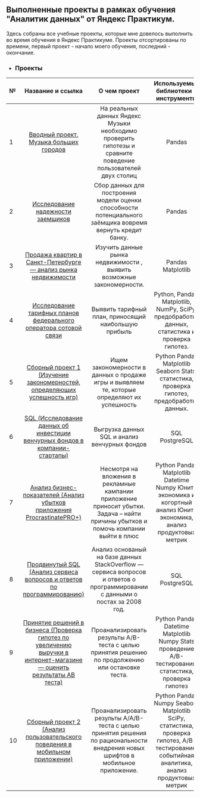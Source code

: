## Выполненные проекты в рамках обучения "Аналитик данных" от Яндекс Практикум.

Здесь собраны все учебные проекты, которые мне довелось выполнить во время обучения в Яндекс Практикуме. Проекты отсортированы по времени, первый проект - начало моего обучения, последний - окончание.

- ### Проекты

| №	| Название и ссылка |	О чем проект | Используемые библиотеки и инструменты | Статус
|:---|:---:|:---:|:---:|:---:|
1|[Вводный проект. Музыка больших городов](https://github.com/DenissDA/MyProjects/tree/main/Проект%201%20-%20Музыка%20больших%20городов)| На реальных данных Яндекс Музыки необходимо проверить гипотезы и сравните поведение пользователей двух столиц |Pandas
2|[Исследование надежности заемщиков](https://github.com/DenissDA/MyProjects/tree/main/Проект%202-%20Исследование%20надёжности%20заёмщиков)|Сбор данных для построения модели оценки способности потенциального заёмщика вовремя вернуть кредит банку.| Pandas
3|[Продажа квартир в Санкт-Петербурге — анализ рынка недвижимости](https://github.com/DenissDA/MyProjects/tree/main/Проект%203%20-%20Продажа%20квартир%20в%20Санкт-Петербурге%20—%20анализ%20рынка%20недвижимости)|Изучить данные рынка недвижимости , выявить возможные закономерности.|Pandas Matplotlib | Завершен
4|[Исследование тарифных планов федерального оператора сотовой связи](https://github.com/DenissDA/MyProjects/tree/main/Проект%204%20-%20Исследование%20тарифных%20планов%20федерального%20оператора%20сотовой%20связи%20(Статистический%20анализ%20данных))| Выявить тарифный план, приносящий наибольшую прибыль| Python, Pandas, Matplotlib, NumPy, SciPy, предобработка данных, статистика и проверка гипотез.
5|[Сборный проект 1 (Изучение закономерностей, определяющих успешность игр)](https://github.com/DenissDA/MyProjects/tree/main/Проект%205%20-%20Сборный%20проект%201%20(Изучение%20закономерностей%2C%20определяющих%20успешность%20игр))|Ищем закономерности в данных о продаже игры и выявляем те, которые определяют их успешность|Python Pandas Matplotlib Seaborn Stats, статистика, проверка гипотез, предобработка данных.
6|[SQL (Исследование данных об инвестиции венчурных фондов в компании-стартапы)](https://github.com/DenissDA/MyProjects/blob/main/Проект%206%20-%20SQL%20(Исследование%20данных%20об%20инвестиции%20венчурных%20фондов%20в%20компании-стартапы)/README.md)|Выгрузка данных SQL и анализ венчурных фондов |SQL PostgreSQL
7|[Анализ бизнес-показателей (Анализ убытков приложения ProcrastinatePRO+)](https://github.com/DenissDA/MyProjects/tree/main/Проект%207%20-%20Анализ%20бизнес-показателей%20(Анализ%20убытков%20приложения%20ProcrastinatePRO%2B))|Несмотря на вложения в рекламные кампании приложение приносит убытки. Задача – найти причины убытков и помочь компании выйти в плюс|Python Pandas Matplotlib Datetime Numpy Юнит-экономика и когортный анализ Юнит-экономика, анализ продуктовых метрик
8|[Продвинутый SQL (Анализ сервиса вопросов и ответов по программированию)](https://github.com/DenissDA/MyProjects/tree/main/Проект%208%20-%20Продвинутый%20SQL%20(Анализ%20сервиса%20вопросов%20и%20ответов%20по%20программированию))|Анализ основаный на базе данных StackOverflow — сервиса вопросов и ответов о программировании с данными о постах за 2008 год.|SQL PostgreSQL
9|[Принятие решений в бизнеса (Проверка гипотез по увеличению выручки в интернет-магазине — оценить результаты AB теста)](https://github.com/DenissDA/MyProjects/tree/main/Проект%209%20-%20Принятие%20решений%20в%20бизнеса%20(Проверка%20гипотез%20по%20увеличению%20выручки%20в%20интернет-магазине%20—%20оценить%20результаты%20AB%20теста))|Проанализировать результы A/B-теста с целью принятия решению по продолжению или остановке теста.|Python Pandas Datetime Matplotlib Numpy Stats проведение A/B-тестирования, статистика, проверка гипотез
10|[Сборный проект 2 (Анализ пользовательского поведения в мобильном приложении)](https://github.com/DenissDA/MyProjects/tree/main/Проект%2010%20-%20Сборный%20проект%202%20(Анализ%20пользовательского%20поведения%20в%20мобильном%20приложении))|Проанализировать результы A/A/B-теста с целью принятия решения по рациональности внедрения новых шрифтов в мобильное приложение.|Python Pandas Numpy Seaborn Matplotlib SciPy, статистика, проверка гипотез,  A/B-тестирование, событийная аналитика, анализ продуктовых метрик
